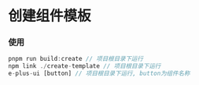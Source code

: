 # 创建组件模板

### 使用
```javascript
pnpm run build:create // 项目根目录下运行
npm link ./create-template // 项目根目录下运行
e-plus-ui [button] // 项目根目录下运行, button为组件名称
```
